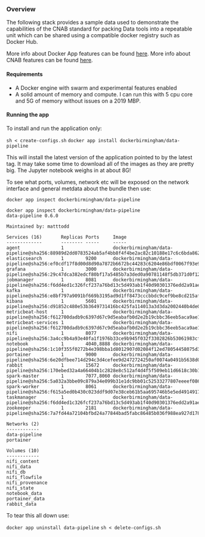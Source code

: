 ### Overview

The following stack provides a sample data used to demonstrate the capabilities of the CNAB standard for packing Data 
tools into a repeatable unit which can be shared using a compatible docker registry such as Docker Hub.

More info about Docker App features can be found [here](https://docs.docker.com/app/working-with-app/).
More info about CNAB features can be found [here](https://cnab.io/).

#### Requirements

* A Docker engine with swarm and experimental features enabled
* A solid amount of memory and compute. I can run this with 5 cpu core and 5G of memory without issues on a 2019 MBP.

#### Running the app

To install and run the application only:

`sh < create-configs.sh`
`docker app install dockerbirmingham/data-pipeline`

This will install the latest version of the application pointed to by the latest tag.  It may take some time to download 
all of the images as they are pretty big.  The Jupyter notebook weighs in at about 8G!

To see what ports, volumes, network etc will be exposed on the network interface and general metdata about the bundle 
then use:

`docker app inspect dockerbirmingham/data-pipeline`

```
docker app inspect dockerbirmingham/data-pipeline
data-pipeline 0.6.0

Maintained by: matttodd

Services (16)       Replicas Ports     Image
-------------       -------- -----     -----
agent               1                  dockerbirmingham/data-pipeline@sha256:88989d2dd0783524ab5af4bb8f4f4be2ac82c10188e17c6c6bda862bb7a5676d
elasticsearch       1        9200      dockerbirmingham/data-pipeline@sha256:ef0cdf17f8d00d8d90a7872b6672bc44283c6204e86bdf0067f93e9f637aad2a
grafana             1        3000      dockerbirmingham/data-pipeline@sha256:29c47dca382edcf80bf17a5485b7a3ded0a90781148f5db371d0f129dca08d9a
jobmanager          1        8081      dockerbirmingham/data-pipeline@sha256:f6dd4ed1c326fcf237a76bd13c5d493ab1f40d90301376edd2a91aefd24f64ec
kafka               1                  dockerbirmingham/data-pipeline@sha256:e8bf797a9091bf669b3195ad9d1ff8473cccbbdc9cef9be8cd215afd512e743f
kibana              1        5601      dockerbirmingham/data-pipeline@sha256:d91852c480e53b3649731416bc425fa114013a3d3da2002440b4de0030f6ad47
metricbeat-host     1                  dockerbirmingham/data-pipeline@sha256:f612700dadb9c6397d67c9d5eabafb0d2e2b19cbbc36eeb5aca9ae19741a8a0b
metricbeat-services 1                  dockerbirmingham/data-pipeline@sha256:f612700dadb9c6397d67c9d5eabafb0d2e2b19cbbc36eeb5aca9ae19741a8a0b
nifi                1        8077      dockerbirmingham/data-pipeline@sha256:3a4cc9b4a93e40fa1f1976b33ce9b945f032f3302826b53061983cfc4498fb7b
notebook            1        4040,8888 dockerbirmingham/data-pipeline@sha256:1c10f355f0272b4e398bba1d8012907d02084f12ed78054458075d3990a2ecb1
portainer           1        9000      dockerbirmingham/data-pipeline@sha256:6e20dfbee714d294c3d4cefee9d2472724250af0074a0491b5638d06bb40d1cb
rabbit              1        15672     dockerbirmingham/data-pipeline@sha256:170ebed32a4a66404b1c2828e8c512af4d4f5f509eb11d6618c30b10235dbd92
spark-master        1        7077,8060 dockerbirmingham/data-pipeline@sha256:5a032a3bbe09c879a34e099b31e1dc9bb01c52533277807eeeef086869d5654a
spark-worker        1        8061      dockerbirmingham/data-pipeline@sha256:f615a5ed0b430c023ddf9d07e38ceb61b5aa695746b5e5ed49149179eea15ed7
taskmanager         1                  dockerbirmingham/data-pipeline@sha256:f6dd4ed1c326fcf237a76bd13c5d493ab1f40d90301376edd2a91aefd24f64ec
zookeeper           1        2181      dockerbirmingham/data-pipeline@sha256:7a7fd44a72104bfbd24a77844bad5fabc86485b036f988ea927d1780782a6680

Networks (2)
------------
data-pipeline
portainer

Volumes (10)
------------
nifi_content
nifi_data
nifi_db
nifi_flowfile
nifi_provenance
nifi_state
notebook_data
portainer_data
rabbit_data
```

To tear this all down use:

`docker app uninstall data-pipeline`
`sh < delete-configs.sh`
